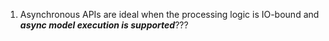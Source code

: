 1. Asynchronous APIs are ideal when the processing logic is IO-bound and ***async model execution is supported***???